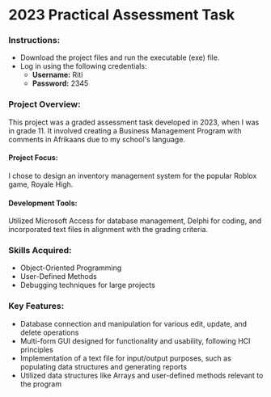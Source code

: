# 2023 Practical Assessment Task

### Instructions:
- Download the project files and run the executable (exe) file.
- Log in using the following credentials:
  - **Username:** Riti
  - **Password:** 2345

### Project Overview:
This project was a graded assessment task developed in 2023, when I was in grade 11. It involved creating a Business Management Program with comments in Afrikaans due to my school's language.

#### Project Focus:
I chose to design an inventory management system for the popular Roblox game, Royale High.

#### Development Tools:
Utilized Microsoft Access for database management, Delphi for coding, and incorporated text files in alignment with the grading criteria.

### Skills Acquired:
- Object-Oriented Programming
- User-Defined Methods
- Debugging techniques for large projects

### Key Features:
- Database connection and manipulation for various edit, update, and delete operations
- Multi-form GUI designed for functionality and usability, following HCI principles
- Implementation of a text file for input/output purposes, such as populating data structures and generating reports
- Utilized data structures like Arrays and user-defined methods relevant to the program
